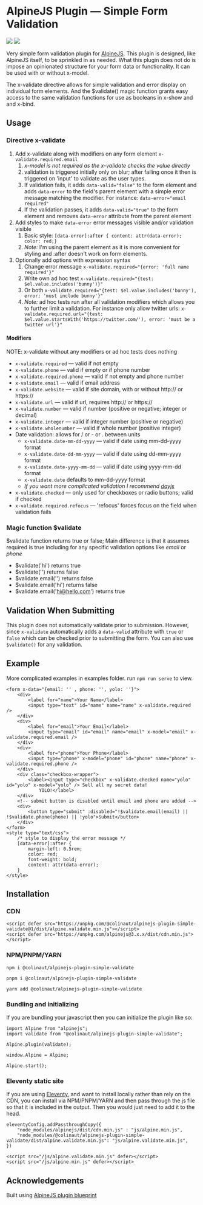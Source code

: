 # AlpineJS Plugin — Simple Form Validation

![](https://img.shields.io/bundlephobia/min/@colinaut/alpinejs-plugin-simple-validate)
![](https://img.shields.io/npm/v/@colinaut/alpinejs-plugin-simple-validate)

Very simple form validation plugin for [AlpineJS](https://alpinejs.dev). This plugin is designed, like AlpineJS itself, to be sprinkled in as needed. What this plugin does not do is impose an opinionated structure for your form data or functionality. It can be used with or without x-model.

The x-validate directive allows for simple validation and error display on individual form elements. And the $validate() magic function grants easy access to the same validation functions for use as booleans in x-show and and x-bind.

## Usage

### Directive x-validate

1. Add x-validate along with modifiers on any form element `x-validate.required.email`
   1. *x-model is not required as the x-validate checks the value directly*
   2. validation is triggered initially only on blur; after failing once it then is triggered on 'input' to validate as the user types.
   3. If validation fails, it adds `data-valid="false"` to the form element and adds `data-error` to the field's parent element with a simple error message matching the modifier. For instance: `data-error="email required"`
   4. If the validation passes, it adds `data-valid="true"` to the form element and removes `data-error` attribute from the parent element
2. Add styles to make `data-error` error messages visible and/or validation visible
   1. Basic style: `[data-error]:after { content: attr(data-error); color: red;}`
   2. *Note:* I'm using the parent element as it is more convenient for styling and :after doesn't work on form elements.
3. Optionally add options with expression syntax
   1. Change error message `x-validate.required="{error: 'full name required'}"`
   2. Write own ad hoc test `x-validate.required="{test: $el.value.includes('bunny')}"`
   3. Or both `x-validate.required="{test: $el.value.includes('bunny'), error: 'must include bunny'}"`
   4. *Note:* ad hoc tests run after all validation modifiers which allows you to further limit a validation. For instance only allow twitter urls: `x-validate.required.url="{test: $el.value.startsWith('https://twitter.com/'), error: 'must be a twitter url'}"`


#### Modifiers

NOTE: x-validate without any modifiers or ad hoc tests does nothing

* `x-validate.required` — valid if not empty
* `x-validate.phone` — valid if empty or if phone number
* `x-validate.required.phone` — valid if not empty and phone number
* `x-validate.email` — valid if email address
* `x-validate.website` — valid if site domain, with or without http:// or https://
* `x-validate.url` — valid if url, requires http:// or https://
* `x-validate.number` — valid if number (positive or negative; integer or decimal)
* `x-validate.integer` — valid if integer number (positive or negative)
* `x-validate.wholenumber` — valid if whole number (positive integer)
* Date validation: allows for / or - or . between units
  * `x-validate.date-mm-dd-yyyy` — valid if date using mm-dd-yyyy format
  * `x-validate.date-dd-mm-yyyy` — valid if date using dd-mm-yyyy format
  * `x-validate.date-yyyy-mm-dd` — valid if date using yyyy-mm-dd format
  * `x-validate.date` defaults to mm-dd-yyyy format
  * *If you want more complicated validation I recommend [dayjs](https://github.com/iamkun/dayjs)*
* `x-validate.checked` — only used for checkboxes or radio buttons; valid if checked
* `x-validate.required.refocus` — 'refocus' forces focus on the field when validation fails

### Magic function $validate

$validate function returns true or false; Main difference is that it assumes required is true including for any specific validation options like *email* or *phone*

* $validate('hi') returns true
* $validate('') returns false
* $validate.email('') returns false
* $validate.email('hi') returns false
* $validate.email('hi@hello.com') returns true

## Validation When Submitting

This plugin does not automatically validate prior to submission. However, since `x-validate` automatically adds a `data-valid` attribute with `true` or `false` which can be checked prior to submitting the form. You can also use `$validate()` for any validation.

## Example

More complicated examples in examples folder. run `npm run serve` to view.

```
<form x-data="{email: '' , phone: '', yolo: ''}">
    <div>
        <label for="name">Your Name</label>
        <input type="text" id="name" name="name" x-validate.required />
    </div>
    <div>
        <label for="email">Your Email</label>
        <input type="email" id="email" name="email" x-model="email" x-validate.required.email />
    </div>
    <div>
        <label for="phone">Your Phone</label>
        <input type="phone" x-model="phone" id="phone" name="phone" x-validate.required.phone />
    </div>
    <div class="checkbox-wrapper">
        <label><input type="checkbox" x-validate.checked name="yolo" id="yolo" x-model="yolo" /> Sell all my secret data!
            YOLO!</label>
    </div>
    <!-- submit button is disabled until email and phone are added -->
    <div>
        <button type="submit" :disabled="!$validate.email(email) || !$validate.phone(phone) || !yolo">Submit</button>
    </div>
</form>
<style type="text/css">
    /* style to display the error message */
    [data-error]:after {
        margin-left: 0.5rem;
        color: red;
        font-weight: bold;
        content: attr(data-error);
    }
</style>

```

## Installation

### CDN

```
<script defer src="https://unpkg.com/@colinaut/alpinejs-plugin-simple-validate@1/dist/alpine.validate.min.js"></script>
<script defer src="https://unpkg.com/alpinejs@3.x.x/dist/cdn.min.js"></script>
```

### NPM/PNPM/YARN

```
npm i @colinaut/alpinejs-plugin-simple-validate

pnpm i @colinaut/alpinejs-plugin-simple-validate

yarn add @colinaut/alpinejs-plugin-simple-validate
```
### Bundling and initializing
If you are bundling your javascript then you can initialize the plugin like so:

```
import Alpine from "alpinejs";
import validate from "@colinaut/alpinejs-plugin-simple-validate";

Alpine.plugin(validate);

window.Alpine = Alpine;

Alpine.start();
```

### Eleventy static site

If you are using [Eleventy](https://www.11ty.dev), and want to install locally rather than rely on the CDN, you can install via NPM/PNPM/YARN and then pass through the js file so that it is included in the output. Then you would just need to add it to the head.

```
eleventyConfig.addPassthroughCopy({
    "node_modules/alpinejs/dist/cdn.min.js" : "js/alpine.min.js",
    "node_modules/@colinaut/alpinejs-plugin-simple-validate/dist/alpine.validate.min.js": "js/alpine.validate.min.js",
})
```
```
<script src="/js/alpine.validate.min.js" defer></script>
<script src="/js/alpine.min.js" defer></script>
```

## Acknowledgements
Built using [AlpineJS plugin blueprint](https://github.com/img.shields.io/github/v/release/victoryoalli/alpinejs-plugin-blueprint)


